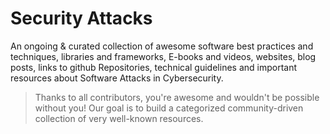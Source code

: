 # Security Attacks


An ongoing & curated collection of awesome software best practices and techniques, libraries and frameworks, E-books and videos, websites, blog posts, links to github Repositories, technical guidelines and important resources about  Software Attacks in Cybersecurity.
> Thanks to all contributors, you're awesome and wouldn't be possible without you! Our goal is to build a categorized community-driven collection of very well-known resources.
